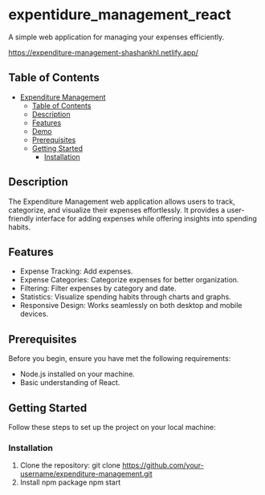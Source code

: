 # expentidure_management_react

A simple web application for managing your expenses efficiently.

https://expenditure-management-shashankhl.netlify.app/

## Table of Contents

- [Expenditure Management](#expenditure-management)
  - [Table of Contents](#table-of-contents)
  - [Description](#description)
  - [Features](#features)
  - [Demo](#demo)
  - [Prerequisites](#prerequisites)
  - [Getting Started](#getting-started)
    - [Installation](#installation)

## Description

The Expenditure Management web application allows users to track, categorize, and visualize their expenses effortlessly. It provides a user-friendly interface for adding expenses while offering insights into spending habits.

## Features

- Expense Tracking: Add expenses.
- Expense Categories: Categorize expenses for better organization.
- Filtering: Filter expenses by category and date.
- Statistics: Visualize spending habits through charts and graphs.
- Responsive Design: Works seamlessly on both desktop and mobile devices.


## Prerequisites

Before you begin, ensure you have met the following requirements:

- Node.js installed on your machine.
- Basic understanding of React.

## Getting Started

Follow these steps to set up the project on your local machine:

### Installation

1. Clone the repository:
   git clone https://github.com/your-username/expenditure-management.git
2. Install npm package
   npm start
